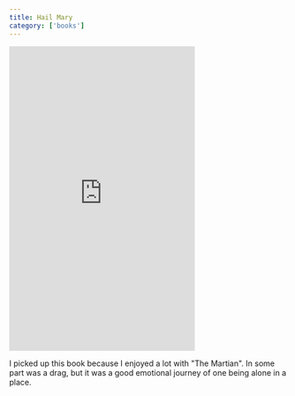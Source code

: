 ```yaml
---
title: Hail Mary
category: ['books']
---
```

<iframe type="text/html" width="336" height="550" frameborder="0" allowfullscreen style="max-width:100%" src="https://read.amazon.com/kp/card?asin=B08FHBV4ZX&preview=inline&linkCode=kpe&ref_=cm_sw_r_kb_dp_NT8M5EBM3MW54XC5ZXR2" ></iframe>

I picked up this book because I enjoyed a lot with "The Martian". In some part was a drag, but it was a good emotional journey of one being alone in a place.
